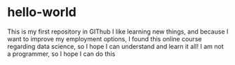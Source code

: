 # hello-world
This is my first repository in GIThub
I like learning new things, and because I want to improve my employment options, I found this online course regarding data science, so I hope I can understand and learn it all!
I am not a programmer, so I hope I can do this

